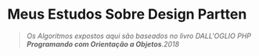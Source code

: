 # Meus Estudos Sobre Design Partten
> *Os Algoritmos expostos aqui são baseados no livro DALL'OGLIO PHP __Programando com Orientação a Objetos__.2018*
